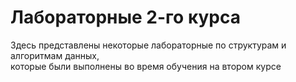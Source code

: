 # Лабораторные 2-го курса
Здесь представлены некоторые лабораторные по структурам и алгоритмам данных, <br> которые были выполнены во время обучения на втором курсе
